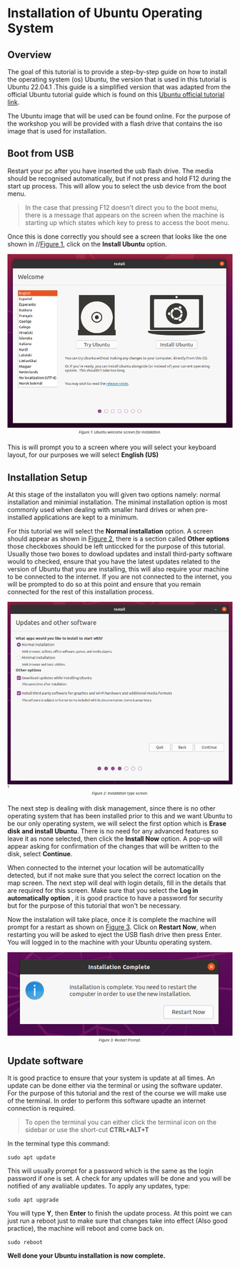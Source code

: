 # Installation of Ubuntu Operating System

## Overview
The goal of this tutorial is to provide a step-by-step guide on how to install the operating system (os) Ubuntu, the version that is used in this tutorial is Ubuntu 22.04.1 .This guide is a simplified version that was adapted from the official Ubuntu tutorial guide which is found on this [Ubuntu official tutorial link](https://ubuntu.com/tutorials/install-ubuntu-desktop#10-complete-the-installation). 

The Ubuntu image that will be used can be found online. For the purpose of the workshop you will be provided with a flash drive that contains the iso image that is used for installation.

## Boot from USB
Restart your pc after you have inserted the usb flash drive. The media should be recognised automatically, but if not press and hold F12 during the start up process. This will allow you to select the usb device from the boot menu.

> In the case that pressing F12 doesn't direct you to the boot menu, there is a message that appears on the screen when the machine is starting up which states which key to press to access the boot menu.

Once this is done correctly you should see a screen that looks like the one shown in //[Figure 1](#fig1), click on the **Install Ubuntu** option.

<span id="fig1" class="img_container center" style="font-size:8px;margin-bottom:20px; display: block;">
    <img alt="test" src="./resources/welcomescreen.PNG" style="display:block; margin-left: auto; margin-right: auto;" title="caption" />
    <span class="img_caption" style="display: block; text-align: center;margin-top:5px;"><i>Figure 1: Ubuntu welcome screen for installation.</i></span>
</span>


This is will prompt you to a screen where you will select your keyboard layout, for our purposes we will select **English (US)**

## Installation Setup
At this stage of the installaton you will given two options namely: normal installation and minimial installation. The minimal installation option is most commonly used when dealing with smaller hard drives or when pre-installed applications are kept to a minimum.

For this tutorial we will select the **Normal installation** option. A screen should appear as shown in [Figure 2](#fig2), there is a section called **Other options** those checkboxes should be left unticcked for the purpose of this tutorial. Usually those two boxes to dowload updates and install third-party software would to checked, ensure that you have the latest updates related to the version of Ubuntu that you are installing, this will also require your machine to be connected to the internet. If you are not connected to the internet, you will be prompted to do so at this point and ensure that you remain connected for the rest of this installation process.

<span id="fig2" class="img_container center" style="font-size:8px;margin-bottom:20px; display: block;">
    <img alt="test" src="./resources/normalinstall.PNG" style="display:block; margin-left: auto; margin-right: auto;" title="caption" />1
    <span class="img_caption" style="display: block; text-align: center;margin-top:5px;"><i>Figure 2: Installation type screen.</i></span>
</span>


The next step is dealing with disk management, since there is no other operating system that has been installed prior to this and we want Ubuntu to be our only operating system, we will select the first option which is **Erase disk and install Ubuntu**. There is no need for any advanced features so leave it as none selected, then click the **Install Now** option. A pop-up will appear asking for confirmation of the changes that will be written to the disk, select **Continue**.

When connected to the internet your location will be automaticallly detected, but if not make sure that you select the correct location on the map screen.  The next step will deal with login details, fill in the details that are required for this screen. Make sure that you select the **Log in automatically option** , it is good practice to have a password for security but for the purpose of this tutorial that won't be necessary.

Now the instalation will take place, once it is complete the machine will prompt for a restart as shown on [Figure 3](#fig3). Click on **Restart Now**, when restarting you will be asked to eject the USB flash drive then press Enter. You will logged in to the machine with your Ubuntu operating system.

<span id="fig3" class="img_container center" style="font-size:8px;margin-bottom:20px; display: block;">
    <img alt="test" src="./resources/restart.PNG" style="display:block; margin-left: auto; margin-right: auto;" title="caption" />
    <span class="img_caption" style="display: block; text-align: center;margin-top:5px;"><i>Figure 3: Restart Prompt.</i></span>
</span>


## Update software

It is good practice to ensure that your system is update at all times. An update can be done either via the terminal or using the software updater. For the purpose of this tutorial and the rest of the course we will make use of the terminal. In order to perform this software upadte an internet connection is required.

> To open the terminal you can either click the terminal icon on the sidebar or use the short-cut **CTRL+ALT+T** 

In the terminal type this command:

```
sudo apt update
```
This will usually prompt for a password which is the same as the login password if one is set. A check for any updates will be done and you will be notified of any avaliiable updates. To apply any updates, type:

```
sudo apt upgrade
```
You will type **Y**, then **Enter** to finish the update process. At this point we can just run a reboot just to make sure that changes take into effect (Also good practice), the machine will reboot and come back on.

```
sudo reboot
```

**Well done your Ubuntu installation is now complete.**